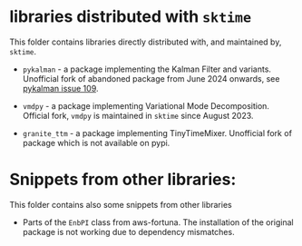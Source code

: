 # libraries distributed with `sktime`

This folder contains libraries directly distributed with, and maintained by, `sktime`.

* `pykalman` - a package implementing the Kalman Filter and variants.
  Unofficial fork of abandoned package from June 2024 onwards,
  see [pykalman issue 109](https://github.com/pykalman/pykalman/issues/109).

* `vmdpy` - a package implementing Variational Mode Decomposition.
  Official fork, `vmdpy` is maintained in `sktime` since August 2023.

* `granite_ttm` - a package implementing TinyTimeMixer.
  Unofficial fork of package which is not available on pypi.

# Snippets from other libraries:

This folder contains also some snippets from other libraries

* Parts of the `EnbPI` class from aws-fortuna.
  The installation of the original package is not working due to dependency
  mismatches.
